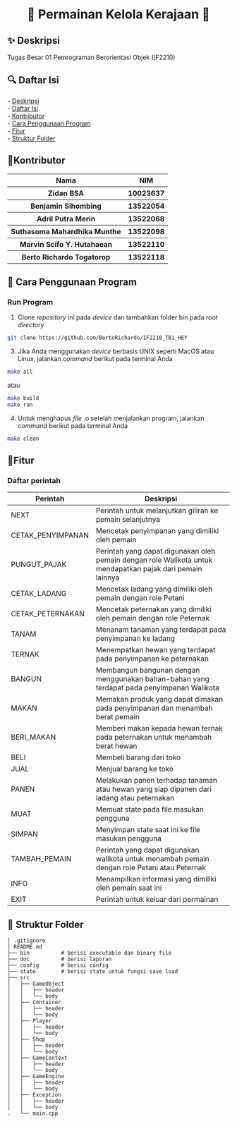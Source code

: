 <h1 align="center">🏰 Permainan Kelola Kerajaan 🏰</h1>

<h2 id = "description">✨ Deskripsi </h2>
Tugas Besar 01 Pemrograman Berorientasi Objek (IF2210)


<h2 id = "table-of-contents">🔍 Daftar Isi</h2>
- <a href="#description">Deskripsi</a><br/>
- <a href="#table-of-contents">Daftar Isi</a><br/>
- <a href="#contributor">Kontributor</a><br/>
- <a href="#how-to-run">Cara Penggunaan Program</a><br/>
- <a href="#feat">Fitur</a><br/>
- <a href="#structure">Struktur Folder</a>


<h2 id = "contributor">🌟Kontributor</h2>
<table>
  <tr>
    <th>Nama</th>
    <th>NIM</th>
  </tr>
  <tr>
    <th>Zidan BSA</th>
    <th>10023637</th>
  </tr>
  <tr>
    <th>Benjamin Sihombing</th>
    <th>13522054</th>
  </tr>
  <tr>
    <th>Adril Putra Merin</th>
    <th>13522068</th>
  </tr>
  <tr>
    <th>Suthasoma Mahardhika Munthe</th>
    <th>13522098</th>
  </tr>
  <tr>
    <th>Marvin Scifo Y. Hutahaean</th>
    <th>13522110</th>
  </tr>
  <tr>
    <th>Berto Richardo Togatorop</th>
    <th>13522118</th>
  </tr>
</table>


<h2 id="how-to-run">📘 Cara Penggunaan Program</h2>

### Run Program
1. Clone _repository_ ini pada _device_ dan tambahkan folder bin pada _root directory_
```bash
git clone https://github.com/BertoRichardo/IF2210_TB1_HEY
```
3. Jika Anda menggunakan _device_ berbasis UNIX seperti MacOS atau Linux, jalankan _command_ berikut pada terminal Anda
```bash
make all
```
atau
```bash
make build
make run
```
4. Untuk menghapus _file_ .o setelah menjalankan program, jalankan _command_ berikut pada terminal Anda
```bash
make clean
```


<h2 id="feat">📱Fitur</h2>

### Daftar perintah
| Perintah | Deskripsi |
| ------------- | ------------- |
| NEXT | Perintah untuk melanjutkan giliran ke pemain selanjutnya |
| CETAK_PENYIMPANAN | Mencetak penyimpanan yang dimiliki oleh pemain |
| PUNGUT_PAJAK | Perintah yang dapat digunakan oleh pemain dengan role Walikota untuk mendapatkan pajak dari pemain lainnya |
| CETAK_LADANG | Mencetak ladang yang dimiliki oleh pemain dengan role Petani |
| CETAK_PETERNAKAN | Mencetak peternakan yang dimiliki oleh pemain dengan role Peternak |
| TANAM | Menanam tanaman yang terdapat pada penyimpanan ke ladang |
| TERNAK | Menempatkan hewan yang terdapat pada penyimpanan ke peternakan |
| BANGUN | Membangun bangunan dengan menggunakan bahan-bahan yang terdapat pada penyimpanan Walikota |
| MAKAN | Memakan produk yang dapat dimakan pada penyimpanan dan menambah berat pemain |
| BERI_MAKAN | Memberi makan kepada hewan ternak pada peternakan untuk menambah berat hewan |
| BELI | Membeli barang dari toko |
| JUAL | Menjual barang ke toko |
| PANEN | Melakukan panen terhadap tanaman atau hewan yang siap dipanen dari ladang atau peternakan |
| MUAT | Memuat state pada file masukan pengguna |
| SIMPAN | Menyimpan state saat ini ke file masukan pengguna |
| TAMBAH_PEMAIN | Perintah yang dapat digunakan walikota untuk menambah pemain dengan role Petani atau Peternak |
| INFO | Menampilkan informasi yang dimiliki oleh pemain saat ini |
| EXIT | Perintah untuk keluar dari permainan |


<h2 id="structure">📁 Struktur Folder</h2>

```
│ .gitignore
│ README.md
├── bin          # berisi executable dan binary file
├── doc          # berisi laporan
├── config       # berisi config
├── state        # berisi state untuk fungsi save load
├── src
│   ├── GameObject
│   │   ├── header
│   │   └── body
│   ├── Container
│   │   ├── header
│   │   └── body
│   ├── Player
│   │   ├── header
│   │   └── body
│   ├── Shop
│   │   ├── header
│   │   └── body
│   ├── GameContext
│   │   ├── header
│   │   └── body
│   ├── GameEngine
│   │   ├── header
│   │   └── body
│   ├── Exception
│   │   ├── header
│   │   └── body
.   └── main.cpp
```
